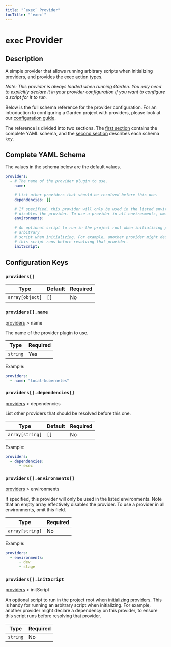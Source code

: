 ```yaml
---
title: "`exec` Provider"
tocTitle: "`exec`"
---
```


# `exec` Provider

## Description

A simple provider that allows running arbitrary scripts when initializing providers, and provides the exec
action types.

_Note: This provider is always loaded when running Garden. You only need to explicitly declare it in your provider
configuration if you want to configure a script for it to run._

Below is the full schema reference for the provider configuration. For an introduction to configuring a Garden project with providers, please look at our [configuration guide](../../using-garden/configuration-overview.md).

The reference is divided into two sections. The [first section](#complete-yaml-schema) contains the complete YAML schema, and the [second section](#configuration-keys) describes each schema key.

## Complete YAML Schema

The values in the schema below are the default values.

```yaml
providers:
  - # The name of the provider plugin to use.
    name:

    # List other providers that should be resolved before this one.
    dependencies: []

    # If specified, this provider will only be used in the listed environments. Note that an empty array effectively
    # disables the provider. To use a provider in all environments, omit this field.
    environments:

    # An optional script to run in the project root when initializing providers. This is handy for running an
    # arbitrary
    # script when initializing. For example, another provider might declare a dependency on this provider, to ensure
    # this script runs before resolving that provider.
    initScript:
```
## Configuration Keys

### `providers[]`

| Type            | Default | Required |
| --------------- | ------- | -------- |
| `array[object]` | `[]`    | No       |

### `providers[].name`

[providers](#providers) > name

The name of the provider plugin to use.

| Type     | Required |
| -------- | -------- |
| `string` | Yes      |

Example:

```yaml
providers:
  - name: "local-kubernetes"
```

### `providers[].dependencies[]`

[providers](#providers) > dependencies

List other providers that should be resolved before this one.

| Type            | Default | Required |
| --------------- | ------- | -------- |
| `array[string]` | `[]`    | No       |

Example:

```yaml
providers:
  - dependencies:
      - exec
```

### `providers[].environments[]`

[providers](#providers) > environments

If specified, this provider will only be used in the listed environments. Note that an empty array effectively disables the provider. To use a provider in all environments, omit this field.

| Type            | Required |
| --------------- | -------- |
| `array[string]` | No       |

Example:

```yaml
providers:
  - environments:
      - dev
      - stage
```

### `providers[].initScript`

[providers](#providers) > initScript

An optional script to run in the project root when initializing providers. This is handy for running an arbitrary
script when initializing. For example, another provider might declare a dependency on this provider, to ensure
this script runs before resolving that provider.

| Type     | Required |
| -------- | -------- |
| `string` | No       |

